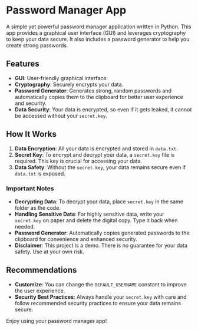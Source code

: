 # Password Manager App

A simple yet powerful password manager application written in Python. This app provides a graphical user interface (GUI) and leverages cryptography to keep your data secure. It also includes a password generator to help you create strong passwords.

## Features

- **GUI**: User-friendly graphical interface.
- **Cryptography**: Securely encrypts your data.
- **Password Generator**: Generates strong, random passwords and automatically copies them to the clipboard for better user experience and security.
- **Data Security**: Your data is encrypted, so even if it gets leaked, it cannot be accessed without your `secret.key`.

## How It Works

1. **Data Encryption**: All your data is encrypted and stored in `data.txt`. 
2. **Secret Key**: To encrypt and decrypt your data, a `secret.key` file is required. This key is crucial for accessing your data.
3. **Data Safety**: Without the `secret.key`, your data remains secure even if `data.txt` is exposed.

### Important Notes

- **Decrypting Data**: To decrypt your data, place `secret.key` in the same folder as the code.
- **Handling Sensitive Data**: For highly sensitive data, write your `secret.key` on paper and delete the digital copy. Type it back when needed.
- **Password Generator**: Automatically copies generated passwords to the clipboard for convenience and enhanced security.
- **Disclaimer**: This project is a demo. There is no guarantee for your data safety. Use at your own risk.

## Recommendations

- **Customize**: You can change the `DEFAULT_USERNAME` constant to improve the user experience.
- **Security Best Practices**: Always handle your `secret.key` with care and follow recommended security practices to ensure your data remains secure.

Enjoy using your password manager app!
